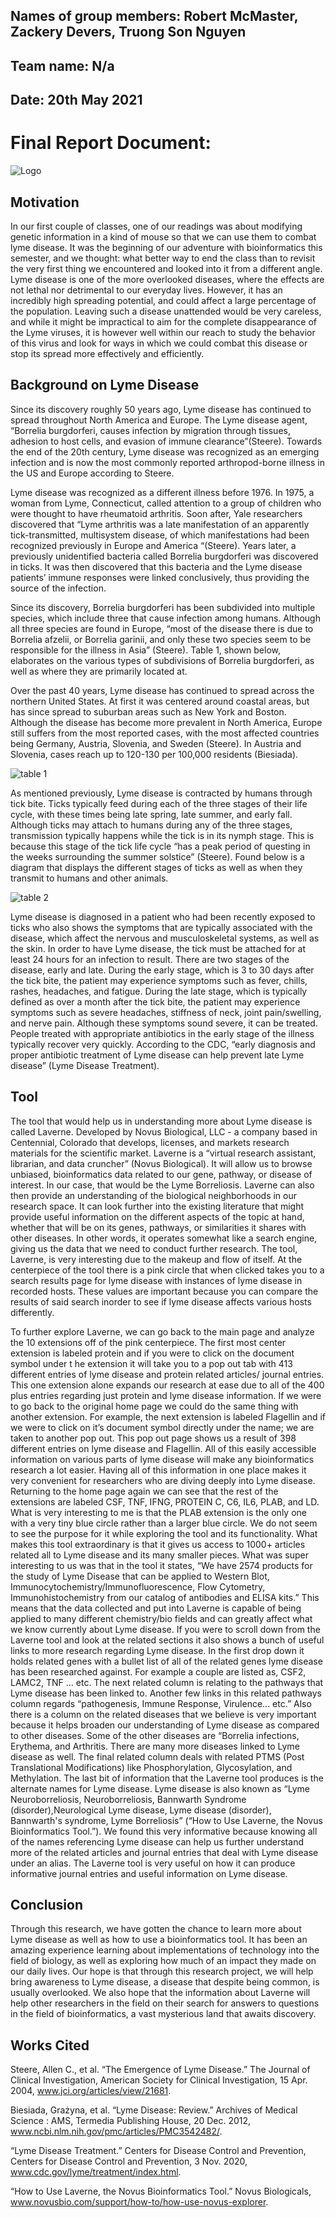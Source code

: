 ## Names of group members: Robert McMaster, Zackery Devers, Truong Son Nguyen

## Team name: N/a

## Date: 20th May 2021

# Final Report Document:

![Logo](graphics/allegheny.png)

## Motivation

In our first couple of classes, one of our readings was about modifying
genetic information in a kind of mouse so that we can use them to combat
lyme disease. It was the beginning of our adventure with bioinformatics
this semester, and we thought: what better way to end the class than
to revisit the very first thing we encountered and looked into it from
a different angle. Lyme disease is one of the more overlooked diseases,
where the effects are not lethal nor detrimental to our everyday
lives. However, it has an incredibly high spreading potential, and could
affect a large percentage of the population. Leaving such a disease
unattended would be very careless, and while it might be impractical to
aim for the complete disappearance of  the Lyme viruses, it is however
well within our reach to study the behavior of this virus and look for
ways in which we could combat this disease or stop its spread more
effectively and efficiently.

## Background on Lyme Disease

Since its discovery roughly 50 years ago, Lyme disease has continued
to spread throughout North America and Europe. The Lyme disease agent,
“Borrelia burgdorferi, causes infection by migration through tissues,
adhesion to host cells, and evasion of immune clearance”(Steere).
Towards the end of the 20th century, Lyme disease was recognized as
an emerging infection and is now the most commonly reported
arthropod-borne illness in the US and Europe according to Steere.

Lyme disease was recognized as a different illness before 1976. In 1975,
a woman from Lyme, Connecticut, called attention to a group of children
who were thought to have rheumatoid arthritis. Soon after, Yale researchers
discovered that “Lyme arthritis was a late manifestation of an apparently
tick-transmitted, multisystem disease, of which manifestations had been
recognized previously in Europe and America “(Steere). Years later, a
previously unidentified bacteria called Borrelia burgdorferi was discovered
in ticks. It was then discovered that this bacteria and the Lyme disease
patients’ immune responses were linked conclusively, thus providing the
source of the infection.

Since its discovery, Borrelia burgdorferi has been subdivided into multiple
species, which include three that cause infection among humans. Although
all three species are found in Europe, “most of the disease there is due
to Borrelia afzelii, or Borrelia garinii, and only these two species seem
to be responsible for the illness in Asia” (Steere). Table 1, shown below,
elaborates on the various types of subdivisions of Borrelia burgdorferi,
as well as where they are primarily located at.

Over the past 40 years, Lyme disease has continued to spread across the
northern United States. At first it was centered around coastal areas,
but has since spread to suburban areas such as New York and Boston. Although
the disease has become more prevalent in North America, Europe still suffers
from the most reported cases, with the most affected countries being
Germany, Austria, Slovenia, and Sweden (Steere). In Austria and Slovenia,
cases reach up to 120-130 per 100,000 residents (Biesiada).

![table 1](graphics/table1.png)

As mentioned previously, Lyme disease is contracted by humans through tick
bite. Ticks typically feed during each of the three stages of their life
cycle, with these times being late spring, late summer, and early fall.
Although ticks may attach to humans during any of the three stages,
transmission typically happens while the tick is in its nymph stage. This
is because this stage of the tick life cycle “has a peak period of questing
in the weeks surrounding the summer solstice” (Steere). Found below is a
diagram that displays the different stages of ticks as well as when they
transmit to humans and other animals.

![table 2](graphics/table2-lifecycle.png)

Lyme disease is diagnosed in a patient who had been recently exposed to
ticks who also shows the symptoms that are typically associated with the
disease, which affect the nervous and musculoskeletal systems, as well as
the skin. In order to have Lyme disease, the tick must be attached for at
least 24 hours for an infection to result. There are two stages of the
disease, early and late. During the early stage, which is 3 to 30 days
after the tick bite, the patient may experience symptoms such as fever,
chills, rashes, headaches, and fatigue. During the late stage, which is
typically defined as over a month after the tick bite, the patient may
experience symptoms such as severe headaches, stiffness of neck, joint
pain/swelling, and nerve pain. Although these symptoms sound severe, it
can be treated. People treated with appropriate antibiotics in the early
stage of the illness typically recover very quickly. According to the CDC,
“early diagnosis and proper antibiotic treatment of Lyme disease can help
prevent late Lyme disease” (Lyme Disease Treatment).

## Tool

The tool that would help us in understanding more about Lyme disease is
called Laverne. Developed by Novus Biological, LLC - a company based in
Centennial, Colorado that develops, licenses, and markets research materials
for the scientific market. Laverne is a “virtual research assistant,
librarian, and data cruncher” (Novus Biological). It will allow us to
browse unbiased, bioinformatics data related to our gene, pathway, or
disease of interest. In our case, that would be the Lyme Borreliosis.
Laverne can also then provide an understanding of the biological
neighborhoods in our research space. It can look further into the existing
literature that might provide useful information on the different
aspects of the topic at hand, whether that will be on its genes,
pathways, or similarities it shares with other diseases. In other words,
it operates somewhat like a search engine, giving us the data that we
need to conduct further research.  The tool, Laverne, is very interesting
due to the makeup and flow of itself. At the centerpiece of the tool
there is a pink circle that when clicked takes you to a search results
page for lyme disease with instances of lyme disease in recorded hosts.
These values are important because you can compare the results of said
search inorder to see if lyme disease affects various hosts differently.

To further explore Laverne, we can go back to the main page and analyze the
10 extensions off of the pink centerpiece. The first most center extension
is labeled protein and if you were to click on the document symbol under t
he extension it will take you to a pop out tab with 413 different entries
of lyme disease and protein related articles/ journal entries. This one
extension alone expands our research at ease due to all of the 400 plus
entries regarding just protein and lyme disease information. If we were
to go back to the original home page we could do the same thing with another
extension. For example, the next extension is labeled Flagellin and if we
were to click on it’s document symbol directly under the name; we are taken
to another pop out. This pop out page shows us a result of 398 different
entries on lyme disease and Flagellin. All of this easily accessible
information on various parts of lyme disease will make any bioinformatics
research a lot easier. Having all of this information in one place makes
it very convenient for researchers who are diving deeply into Lyme
disease. Returning to the home page again we can see that the rest
of the extensions are labeled CSF, TNF, IFNG, PROTEIN C, C6,  IL6,
PLAB, and LD. What is very interesting to me is that the PLAB
extension is the only one with a very tiny blue circle rather than a
larger blue circle. We do not seem to see the purpose for it while
exploring the tool and its functionality. What makes this tool
extraordinary is that it gives us access to 1000+ articles related
all to Lyme disease and its many smaller pieces. What was super
interesting to us was that in the tool it states, “We have 2574 products
for the study of Lyme Disease that can be applied to Western Blot,
Immunocytochemistry/Immunofluorescence, Flow Cytometry,
Immunohistochemistry from our catalog of antibodies and ELISA kits.”
This means that the data collected and put into Laverne is capable
of being applied to many different chemistry/bio fields and can
greatly affect what we know currently about Lyme disease. If you
were to scroll down from the Laverne tool and look at the related
sections it also shows a bunch of useful links to more research regarding
Lyme disease. In the first drop down it holds related genes with a bullet
list of all of the related genes lyme disease has been researched
against. For example a couple are listed as, CSF2, LAMC2, TNF … etc.
The next related column is relating to the pathways that Lyme disease
has been linked to. Another few links in this related pathways
column regards “pathogenesis, Immune Response, Virulence... etc.”
Also there is a column on the related diseases that we believe is very
important because it helps broaden our understanding of Lyme disease
as compared to other diseases. Some of the other diseases are
“Borrelia infections, Erythema, and Arthritis. There are many more
diseases linked to Lyme disease as well. The final related column
deals with related PTMS (Post Translational Modifications) like
Phosphorylation, Glycosylation, and Methylation. The last bit of
information that the Laverne tool produces is the alternate names
for Lyme disease. Lyme disease is also known as
“Lyme Neuroborreliosis, Neuroborreliosis, Bannwarth Syndrome
(disorder),Neurological Lyme disease, Lyme disease (disorder),
Bannwarth's syndrome, Lyme Borreliosis” (“How to Use Laverne, the
Novus Bioinformatics Tool.”). We found this very informative
because knowing all of the names referencing Lyme disease can
help us further understand more of the related articles and journal
entries that deal with Lyme disease under an alias. The Laverne tool is very
useful on how it can produce informative journal entries and useful information
on Lyme disease.

## Conclusion

Through this research, we have gotten the chance to learn more about Lyme disease
as well as how to use a bioinformatics tool. It has been an amazing experience
learning about implementations of technology into the field of biology, as well
as exploring how much of an impact they made on our daily lives. Our hope is
that through this research project, we will help bring awareness to Lyme
disease, a disease that despite being common, is usually overlooked. We also
hope that the information about Laverne will help other researchers in the
field on their search for answers to questions in the field of
bioinformatics, a vast mysterious land that awaits discovery.

## Works Cited

Steere, Allen C., et al. “The Emergence of Lyme Disease.” The Journal of
Clinical Investigation, American Society for Clinical Investigation,
15 Apr. 2004, www.jci.org/articles/view/21681.

Biesiada, Grażyna, et al. “Lyme Disease: Review.” Archives of Medical
Science : AMS, Termedia Publishing House, 20 Dec. 2012,
www.ncbi.nlm.nih.gov/pmc/articles/PMC3542482/.

“Lyme Disease Treatment.” Centers for Disease Control and Prevention,
Centers for Disease Control and Prevention, 3 Nov. 2020,
www.cdc.gov/lyme/treatment/index.html.

“How to Use Laverne, the Novus Bioinformatics Tool.” Novus Biologicals,
www.novusbio.com/support/how-to/how-use-novus-explorer.
